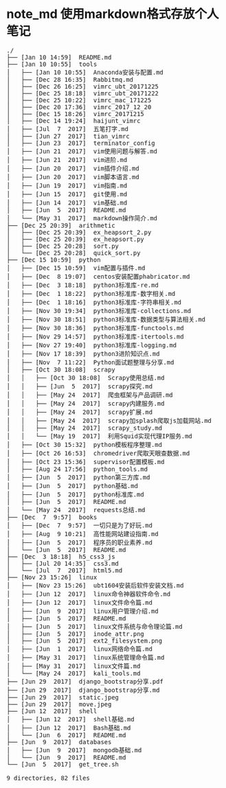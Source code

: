 # note_md 使用markdown格式存放个人笔记


<pre>
./
├── [Jan 10 14:59]  README.md
├── [Jan 10 10:55]  tools
│   ├── [Jan 10 10:55]  Anaconda安装与配置.md
│   ├── [Dec 28 16:35]  Rabbitmq.md
│   ├── [Dec 26 16:25]  vimrc_ubt_20171225
│   ├── [Dec 25 18:18]  vimrc_ubt_20171222
│   ├── [Dec 25 10:22]  vimrc_mac_171225
│   ├── [Dec 20 17:36]  vimrc_2017_12_20
│   ├── [Dec 15 18:26]  vimrc_20171215
│   ├── [Dec 14 19:24]  haijunt_vimrc
│   ├── [Jul  7  2017]  五笔打字.md
│   ├── [Jun 27  2017]  tian_vimrc
│   ├── [Jun 23  2017]  terminator_config
│   ├── [Jun 21  2017]  vim使用问题与解答.md
│   ├── [Jun 21  2017]  vim进阶.md
│   ├── [Jun 20  2017]  vim插件介绍.md
│   ├── [Jun 20  2017]  vim脚本语言.md
│   ├── [Jun 19  2017]  vim指南.md
│   ├── [Jun 15  2017]  git使用.md
│   ├── [Jun 14  2017]  vim基础.md
│   ├── [Jun  5  2017]  README.md
│   └── [May 31  2017]  markdown操作简介.md
├── [Dec 25 20:39]  arithmetic
│   ├── [Dec 25 20:39]  ex_heapsort_2.py
│   ├── [Dec 25 20:39]  ex_heapsort.py
│   ├── [Dec 25 20:28]  sort.py
│   └── [Dec 25 20:28]  quick_sort.py
├── [Dec 15 10:59]  python
│   ├── [Dec 15 10:59]  vim配置与插件.md
│   ├── [Dec  8 19:07]  centos安装配置phabricator.md
│   ├── [Dec  3 18:18]  python3标准库-re.md
│   ├── [Dec  1 18:22]  python3标准库-数字相关.md
│   ├── [Dec  1 18:16]  python3标准库-字符串相关.md
│   ├── [Nov 30 19:34]  python3标准库-collections.md
│   ├── [Nov 30 18:51]  python3标准库-数据类型与算法相关.md
│   ├── [Nov 30 18:36]  python3标准库-functools.md
│   ├── [Nov 29 14:57]  python3标准库-itertools.md
│   ├── [Nov 27 19:40]  python3标准库-logging.md
│   ├── [Nov 17 18:39]  python3进阶知识点.md
│   ├── [Nov  7 11:22]  Python面试题整理与分享.md
│   ├── [Oct 30 18:08]  scrapy
│   │   ├── [Oct 30 18:08]  Scrapy使用总结.md
│   │   ├── [Jun  5  2017]  scrapy探究.md
│   │   ├── [May 24  2017]  爬虫框架与产品调研.md
│   │   ├── [May 24  2017]  scrapy内建服务.md
│   │   ├── [May 24  2017]  scrapy扩展.md
│   │   ├── [May 24  2017]  scrapy加splash爬取js加载网站.md
│   │   ├── [May 24  2017]  scrapy_study.md
│   │   └── [May 19  2017]  利用Squid实现代理IP服务.md
│   ├── [Oct 30 15:32]  python模板程序整理.md
│   ├── [Oct 26 16:53]  chromedriver爬取天眼查数据.md
│   ├── [Oct 23 15:36]  supervisor配置模板.md
│   ├── [Aug 24 17:56]  python_tools.md
│   ├── [Jun  5  2017]  python第三方库.md
│   ├── [Jun  5  2017]  python基础.md
│   ├── [Jun  5  2017]  python标准库.md
│   ├── [Jun  5  2017]  README.md
│   └── [May 24  2017]  requests总结.md
├── [Dec  7  9:57]  books
│   ├── [Dec  7  9:57]  一切只是为了好玩.md
│   ├── [Aug  9 10:21]  高性能网站建设指南.md
│   ├── [Jun  5  2017]  程序员的职业素养.md
│   └── [Jun  5  2017]  README.md
├── [Dec  3 18:18]  h5_css3_js
│   ├── [Jul 20 14:35]  css3.md
│   └── [Jul  7  2017]  html5.md
├── [Nov 23 15:26]  linux
│   ├── [Nov 23 15:26]  ubt1604安装后软件安装文档.md
│   ├── [Jun 12  2017]  linux命令神器软件命令.md
│   ├── [Jun 12  2017]  linux文件命令篇.md
│   ├── [Jun  9  2017]  linux用户管理介绍.md
│   ├── [Jun  5  2017]  README.md
│   ├── [Jun  5  2017]  linux文件系统与命令理论篇.md
│   ├── [Jun  5  2017]  inode_attr.png
│   ├── [Jun  5  2017]  ext2_filesystem.png
│   ├── [Jun  1  2017]  linux网络命令篇.md
│   ├── [May 31  2017]  linux系统管理命令篇.md
│   ├── [May 31  2017]  linux文件篇.md
│   └── [May 24  2017]  kali_tools.md
├── [Jun 29  2017]  django_bootstrap分享.pdf
├── [Jun 29  2017]  django_bootstrap分享.md
├── [Jun 29  2017]  static.jpeg
├── [Jun 29  2017]  move.jpeg
├── [Jun 12  2017]  shell
│   ├── [Jun 12  2017]  shell基础.md
│   ├── [Jun 12  2017]  Bash基础.md
│   └── [Jun  6  2017]  README.md
├── [Jun  9  2017]  databases
│   ├── [Jun  9  2017]  mongodb基础.md
│   └── [Jun  9  2017]  README.md
└── [Jun  5  2017]  get_tree.sh

9 directories, 82 files


</pre>
